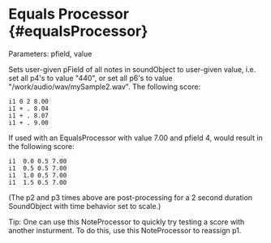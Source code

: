 Equals Processor {#equalsProcessor}
================

Parameters: pfield, value

Sets user-given pField of all notes in soundObject to user-given value,
i.e. set all p4's to value "440", or set all p6's to value
"/work/audio/wav/mySample2.wav". The following score:

    i1 0 2 8.00
    i1 + . 8.04
    i1 + . 8.07
    i1 + . 9.00    

If used with an EqualsProcessor with value 7.00 and pfield 4, would
result in the following score:

    i1  0.0 0.5 7.00
    i1  0.5 0.5 7.00
    i1  1.0 0.5 7.00
    i1  1.5 0.5 7.00

(The p2 and p3 times above are post-processing for a 2 second duration
SoundObject with time behavior set to scale.)

Tip: One can use this NoteProcessor to quickly try testing a score with
another insturment. To do this, use this NoteProcessor to reassign p1.
